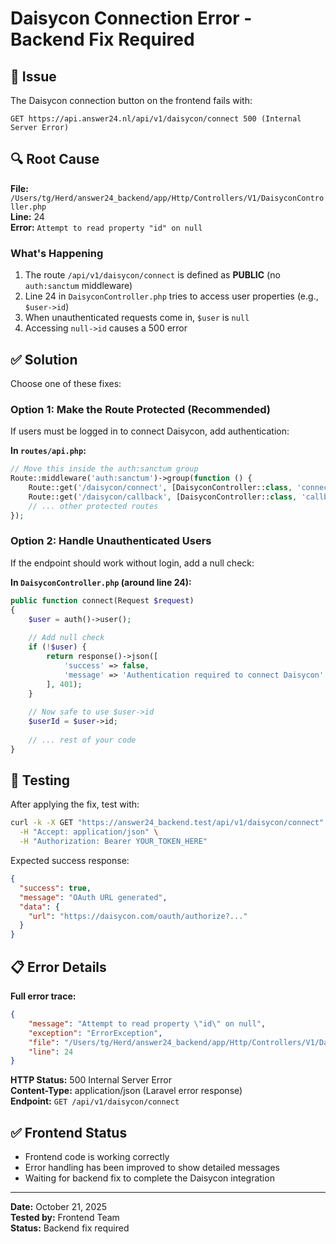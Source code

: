 # Daisycon Connection Error - Backend Fix Required

## 🐛 Issue
The Daisycon connection button on the frontend fails with:
```
GET https://api.answer24.nl/api/v1/daisycon/connect 500 (Internal Server Error)
```

## 🔍 Root Cause
**File:** `/Users/tg/Herd/answer24_backend/app/Http/Controllers/V1/DaisyconController.php`  
**Line:** 24  
**Error:** `Attempt to read property "id" on null`

### What's Happening
1. The route `/api/v1/daisycon/connect` is defined as **PUBLIC** (no `auth:sanctum` middleware)
2. Line 24 in `DaisyconController.php` tries to access user properties (e.g., `$user->id`)
3. When unauthenticated requests come in, `$user` is `null`
4. Accessing `null->id` causes a 500 error

## ✅ Solution

Choose one of these fixes:

### Option 1: Make the Route Protected (Recommended)
If users must be logged in to connect Daisycon, add authentication:

**In `routes/api.php`:**
```php
// Move this inside the auth:sanctum group
Route::middleware('auth:sanctum')->group(function () {
    Route::get('/daisycon/connect', [DaisyconController::class, 'connect']);
    Route::get('/daisycon/callback', [DaisyconController::class, 'callback']);
    // ... other protected routes
});
```

### Option 2: Handle Unauthenticated Users
If the endpoint should work without login, add a null check:

**In `DaisyconController.php` (around line 24):**
```php
public function connect(Request $request)
{
    $user = auth()->user();
    
    // Add null check
    if (!$user) {
        return response()->json([
            'success' => false,
            'message' => 'Authentication required to connect Daisycon'
        ], 401);
    }
    
    // Now safe to use $user->id
    $userId = $user->id;
    
    // ... rest of your code
}
```

## 🧪 Testing
After applying the fix, test with:

```bash
curl -k -X GET "https://answer24_backend.test/api/v1/daisycon/connect" \
  -H "Accept: application/json" \
  -H "Authorization: Bearer YOUR_TOKEN_HERE"
```

Expected success response:
```json
{
  "success": true,
  "message": "OAuth URL generated",
  "data": {
    "url": "https://daisycon.com/oauth/authorize?..."
  }
}
```

## 📋 Error Details
**Full error trace:**
```json
{
    "message": "Attempt to read property \"id\" on null",
    "exception": "ErrorException",
    "file": "/Users/tg/Herd/answer24_backend/app/Http/Controllers/V1/DaisyconController.php",
    "line": 24
}
```

**HTTP Status:** 500 Internal Server Error  
**Content-Type:** application/json (Laravel error response)  
**Endpoint:** `GET /api/v1/daisycon/connect`

## ✅ Frontend Status
- Frontend code is working correctly
- Error handling has been improved to show detailed messages
- Waiting for backend fix to complete the Daisycon integration

---
**Date:** October 21, 2025  
**Tested by:** Frontend Team  
**Status:** Backend fix required

